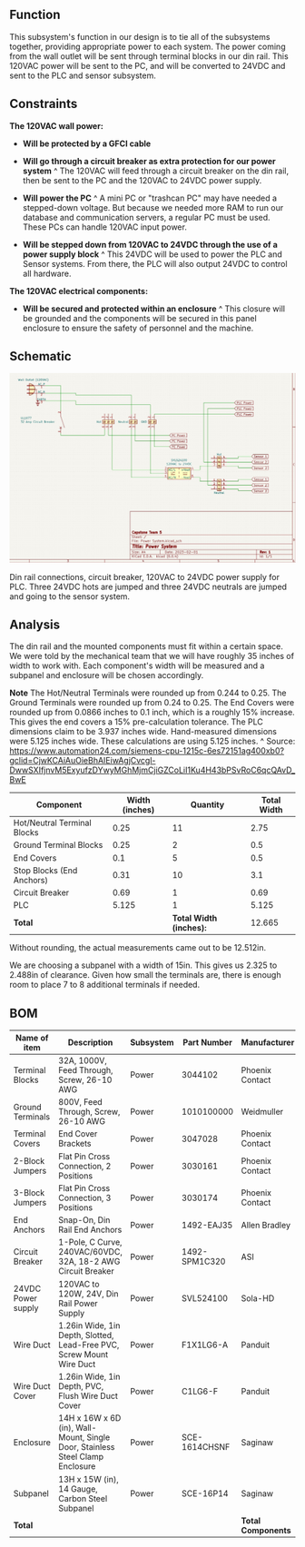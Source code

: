 ## Function

This subsystem's function in our design is to tie all of the subsystems together, providing appropriate power to each system. The power coming from the wall outlet will be sent through terminal blocks in our din rail. This 120VAC power will be sent to the PC, and will be converted to 24VDC and sent to the PLC and sensor subsystem.

## Constraints

**The 120VAC wall power:**
* **Will be protected by a GFCI cable**

* **Will go through a circuit breaker as extra protection for our power system**
^ The 120VAC will feed through a circuit breaker on the din rail, then be sent to the PC and the 120VAC to 24VDC power supply.

* **Will power the PC**
^ A mini PC or "trashcan PC" may have needed a stepped-down voltage. But because we needed more RAM to run our database and communication servers, a regular PC must be used. These PCs can handle 120VAC input power.

* **Will be stepped down from 120VAC to 24VDC through the use of a power supply block**
^ This 24VDC will be used to power the PLC and Sensor systems. From there, the PLC will also output 24VDC to control all hardware.

**The 120VAC electrical components:**
* **Will be secured and protected within an enclosure**
^ This closure will be grounded and the components will be secured in this panel enclosure to ensure the safety of personnel and the machine.

## Schematic

![Schematic](https://github.com/DillonSW/Capstone_Team_5/blob/Power-Subsystem/images/PowerSchemOne.jpg)

Din rail connections, circuit breaker, 120VAC to 24VDC power supply for PLC. Three 24VDC hots are jumped and three 24VDC neutrals are jumped and going to the sensor system.

## Analysis

The din rail and the mounted components must fit within a certain space. We were told by the mechanical team that we will have roughly 35 inches of width to work with. Each component's width will be measured and a subpanel and enclosure will be chosen accordingly.

**Note**
The Hot/Neutral Terminals were rounded up from 0.244 to 0.25.
The Ground Terminals were rounded up from 0.24 to 0.25.
The End Covers were rounded up from 0.0866 inches to 0.1 inch, which is a roughly 15% increase. This gives the end covers a 15% pre-calculation tolerance.
The PLC dimensions claim to be 3.937 inches wide. Hand-measured dimensions were 5.125 inches wide. These calculations are using 5.125 inches.
^ Source: https://www.automation24.com/siemens-cpu-1215c-6es72151ag400xb0?gclid=CjwKCAiAuOieBhAIEiwAgjCvcgl-DwwSXIfjnvM5ExyufzDYwyMGhMjmCjiGZCoLiI1Ku4H43bPSvRoC6qcQAvD_BwE


| Component | Width (inches) | Quantity | Total Width |
|-----------|-------|----------|------------|
| Hot/Neutral Terminal Blocks | 0.25 | 11 | 2.75 |
| Ground Terminal Blocks | 0.25 | 2 | 0.5 |
| End Covers | 0.1 | 5 | 0.5 |
| Stop Blocks (End Anchors) | 0.31 | 10 | 3.1 |
| Circuit Breaker | 0.69 | 1 | 0.69 |
| PLC | 5.125 | 1 | 5.125 |
|**Total** |  | **Total Width (inches):** | 12.665 |

Without rounding, the actual measurements came out to be 12.512in.

We are choosing a subpanel with a width of 15in. This gives us 2.325 to 2.488in of clearance. Given how small the terminals are, there is enough room to place 7 to 8 additional terminals if needed.

## BOM

| Name of item | Description | Subsystem | Part Number | Manufacturer | Quantity | Price | Total |
|--------------|-------------|-----------|-------------|--------------|----------|-------|-------|
| Terminal Blocks | 32A, 1000V, Feed Through, Screw, 26-10 AWG | Power | 3044102 | Phoenix Contact | 11 | $1.18 | $12.98 |
| Ground Terminals | 800V, Feed Through, Screw, 26-10 AWG | Power | 1010100000 | Weidmuller | 2 | $7.43 | $14.86 |
| Terminal Covers | End Cover Brackets | Power | 3047028 | Phoenix Contact | 5 | $0.82 | $4.10 |
| 2-Block Jumpers | Flat Pin Cross Connection, 2 Positions | Power | 3030161 | Phoenix Contact | 2 | $0.88 | $1.76 |
| 3-Block Jumpers | Flat Pin Cross Connection, 3 Positions | Power | 3030174 | Phoenix Contact | 3 | $1.80 | $5.40 |
| End Anchors | Snap-On, Din Rail End Anchors | Power | 1492-EAJ35 | Allen Bradley | 10 | $2.42 | $24.20 |
| Circuit Breaker | 1-Pole, C Curve, 240VAC/60VDC, 32A, 18-2 AWG Circuit Breaker | Power | 1492-SPM1C320 | ASI | 1 | $8.48 | $8.48 |
| 24VDC Power supply | 120VAC to 120W, 24V, Din Rail Power Supply | Power | SVL524100 | Sola-HD | 1 | $74.59 | $74.59 |
| Wire Duct | 1.26in Wide, 1in Depth, Slotted, Lead-Free PVC, Screw Mount Wire Duct | Power | F1X1LG6-A | Panduit | 1 | $29.02 | $29.02 |
| Wire Duct Cover | 1.26in Wide, 1in Depth, PVC, Flush Wire Duct Cover | Power | C1LG6-F | Panduit | 1 | $7.05 | $7.05 |
| Enclosure | 14H x 16W x 6D (in), Wall-Mount, Single Door, Stainless Steel Clamp Enclosure | Power | SCE-1614CHSNF | Saginaw | 1 | $186.00 | $186.00 |
| Subpanel | 13H x 15W (in), 14 Gauge, Carbon Steel Subpanel | Power | SCE-16P14 | Saginaw | 1 | $29.50 | $29.50 |
| **Total** |  |  |  | **Total Components** | 39 | **Total Cost** | $397.94 |

